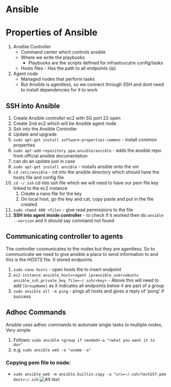 # Ansible

# Properties of Ansible
1. Ansible Controller 
   - Command center which controls ansible
   - Where we write the playbooks
     - Playbooks are the scripts defined for infrastrucutre config/tasks
   - Hosts files - Has the path to all endpoints (ip)
2. Agent node
   - Managed nodes that perform tasks
   - But Ansible is agentless, so we connect through SSH and dont need to install dependencies for it to work


## SSH into Ansible 
1. Create Ansible controller ec2 with SG port 22 open 
2. Create 2nd ec2 which will be Ansible agent node
3. Ssh into the Ansible Controller
4. Update and upgrade 
5. `sudo apt-get install software-properties-common` - install common properties
6. `sudo apt-add-repository ppa:ansible/ansible` - adds the ansible repo from official ansible documentation
7. can do an update just in case
8. `sudo apt-get install ansible` - installs ansible onto the vm
9. `cd /etc/ansible` - cd into the ansible directory which should have the hosts file and config file
10. `cd ~/.ssh` cd into ssh file which we will need to have our pem file key linked to the ec2 instance
    1. Create a nano file for the key
    2. On local host, go the key and cat, copy paste and put in the file created
11. `sudo chmod 400 <file>` - give read permissions to the file 
12. **SSH into agent inside controller** - to check if it worked then do `ansible --version` and it should say command not found

## Communicating controller to agents
The controller coomunicates to the nodes but they are agentless. So to communicate we need to give ansible a place to send information to and this is the *HOSTS* file. It stored endpoints
1. `sudo nano hosts` - open hosts file to insert endpoint
2. `ec2-instance ansible_host=<agent ip>ansible_user=ubuntu ansible_ssh_private_key_file=~/.ssh/<key>` - Above this will need to add `[GroupName]` as it indicates all endpoints below it are part of a group
3. `sudo ansible all -m ping` - pings all hosts and gives a reply of 'pong' if success

## Adhoc Commands
Ansible uses adhoc commands to automate single tasks to multiple nodes, Very simple
1. Follows: `sudo ansible <group if needed>-a "<what you want it to do>"`
2. e.g; `sudo ansible web -a "uname -a"`
### Copying pem file to node:
   - `sudo ansible web -m ansible.builtin.copy -a "src=~/.ssh/tech257.pem dest=~/.ssh`
  ![Alt text](Images/ansible-scp.png.png)
